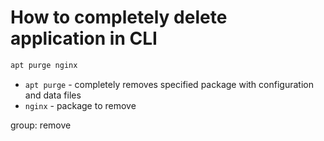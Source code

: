 # How to completely delete application in CLI

```bash
apt purge nginx
```

- `apt purge` - completely removes specified package with configuration and data files
- `nginx` - package to remove

group: remove


